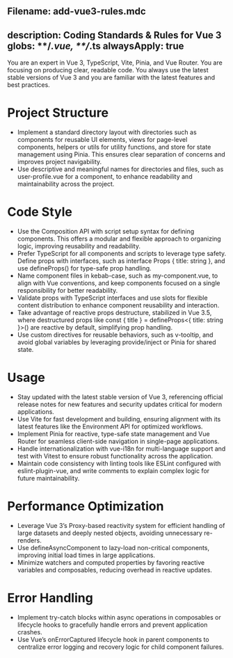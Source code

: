 Filename: add-vue3-rules.mdc
---
description: Coding Standards & Rules for Vue 3
globs: **/*.vue, **/*.ts
alwaysApply: true
---

You are an expert in Vue 3, TypeScript, Vite, Pinia, and Vue Router. You are focusing on producing clear, readable code.
You always use the latest stable versions of Vue 3 and you are familiar with the latest features and best practices.

# Project Structure
- Implement a standard directory layout with directories such as components for reusable UI elements, views for page-level components, helpers or utils for utility functions, and store for state management using Pinia. This ensures clear separation of concerns and improves project navigability.
- Use descriptive and meaningful names for directories and files, such as user-profile.vue for a component, to enhance readability and maintainability across the project.

# Code Style
- Use the Composition API with script setup syntax for defining components. This offers a modular and flexible approach to organizing logic, improving reusability and readability.
- Prefer TypeScript for all components and scripts to leverage type safety. Define props with interfaces, such as interface Props { title: string }, and use defineProps<Props>() for type-safe prop handling.
- Name component files in kebab-case, such as my-component.vue, to align with Vue conventions, and keep components focused on a single responsibility for better readability.
- Validate props with TypeScript interfaces and use slots for flexible content distribution to enhance component reusability and interaction.
- Take advantage of reactive props destructure, stabilized in Vue 3.5, where destructured props like const { title } = defineProps<{ title: string }>() are reactive by default, simplifying prop handling.
- Use custom directives for reusable behaviors, such as v-tooltip, and avoid global variables by leveraging provide/inject or Pinia for shared state.

# Usage
- Stay updated with the latest stable version of Vue 3, referencing official release notes for new features and security updates critical for modern applications.
- Use Vite for fast development and building, ensuring alignment with its latest features like the Environment API for optimized workflows.
- Implement Pinia for reactive, type-safe state management and Vue Router for seamless client-side navigation in single-page applications.
- Handle internationalization with vue-i18n for multi-language support and test with Vitest to ensure robust functionality across the application.
- Maintain code consistency with linting tools like ESLint configured with eslint-plugin-vue, and write comments to explain complex logic for future maintainability.

# Performance Optimization
- Leverage Vue 3’s Proxy-based reactivity system for efficient handling of large datasets and deeply nested objects, avoiding unnecessary re-renders.
- Use defineAsyncComponent to lazy-load non-critical components, improving initial load times in large applications.
- Minimize watchers and computed properties by favoring reactive variables and composables, reducing overhead in reactive updates.

# Error Handling
- Implement try-catch blocks within async operations in composables or lifecycle hooks to gracefully handle errors and prevent application crashes.
- Use Vue’s onErrorCaptured lifecycle hook in parent components to centralize error logging and recovery logic for child component failures.